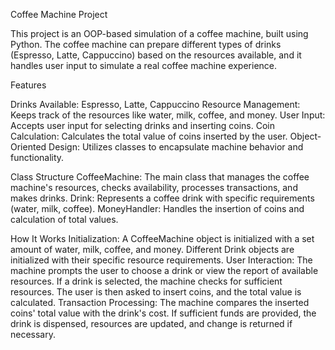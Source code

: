Coffee Machine Project

This project is an OOP-based simulation of a coffee machine, built using Python. The coffee machine can prepare different types of drinks (Espresso, Latte, Cappuccino) based on the resources available, and it handles user input to simulate a real coffee machine experience.

Features

Drinks Available: Espresso, Latte, Cappuccino
Resource Management: Keeps track of the resources like water, milk, coffee, and money.
User Input: Accepts user input for selecting drinks and inserting coins.
Coin Calculation: Calculates the total value of coins inserted by the user.
Object-Oriented Design: Utilizes classes to encapsulate machine behavior and functionality.

Class Structure
CoffeeMachine: The main class that manages the coffee machine's resources, checks availability, processes transactions, and makes drinks.
Drink: Represents a coffee drink with specific requirements (water, milk, coffee).
MoneyHandler: Handles the insertion of coins and calculation of total values.

How It Works
Initialization: A CoffeeMachine object is initialized with a set amount of water, milk, coffee, and money.
Different Drink objects are initialized with their specific resource requirements.
User Interaction: The machine prompts the user to choose a drink or view the report of available resources.
If a drink is selected, the machine checks for sufficient resources.
The user is then asked to insert coins, and the total value is calculated.
Transaction Processing: The machine compares the inserted coins' total value with the drink's cost.
If sufficient funds are provided, the drink is dispensed, resources are updated, and change is returned if necessary.
